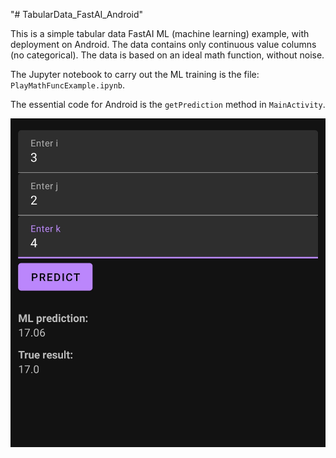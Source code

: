 "# TabularData_FastAI_Android"

This is a simple tabular data FastAI ML (machine learning) example, with deployment on Android.
The data contains only continuous value columns (no categorical).
The data is based on an ideal math function, without noise.

The Jupyter notebook to carry out the ML training is the file: `PlayMathFuncExample.ipynb`.

The essential code for Android is the `getPrediction` method in `MainActivity`.

![Alt text](Android_Screenshot.jpg?raw=true "Android screenshot")